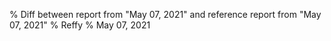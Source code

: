 % Diff between report from "May 07, 2021" and reference report from "May 07, 2021"
% Reffy
% May 07, 2021

